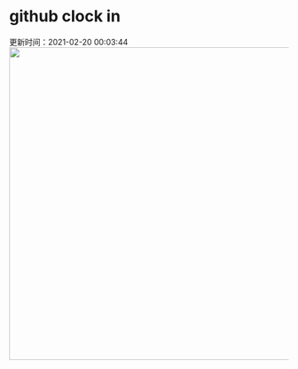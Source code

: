 # github clock in
更新时间：2021-02-20 00:03:44
 <img style="-webkit-user-select: none;margin: auto;cursor: zoom-in;" src="https://cn.bing.com/th?id=OHR.AABday_ZH-CN8551609592_1920x1080.jpg&rf=LaDigue_1920x1080.jpg&pid=hp" width="1004" height="564"> 